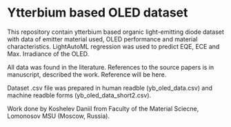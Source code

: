 # Ytterbium based OLED dataset
This repository contain ytterbium based organic light-emitting diode dataset with data of emitter material used, OLED performance and material characteristics. 
LightAutoML regression was used to predict EQE, ECE and Max. Irradiance of the OLED.

All data was found in the literature. References to the source papers is in manuscript, described the work. Reference will be here.

Dataset .csv file was prepared in human readble (yb_oled_data.csv) and machine readble forms (yb_oled_data_short2.csv).

Work done by Koshelev Daniil from Faculty of the Material Sciecne, Lomonosov MSU (Moscow, Russia).
